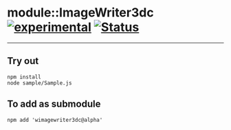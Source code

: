 
# module::ImageWriter3dc [![experimental](https://img.shields.io/badge/stability-experimental-orange.svg)](https://github.com/emersion/stability-badges#experimental) [![Status](https://github.com/Wandalen/wImageWriter3dc/workflows/Test/badge.svg)](https://github.com/Wandalen/wImageWriter3dc/actions?query=workflow%3ATest)

___

## Try out
```
npm install
node sample/Sample.js
```

## To add as submodule
```
npm add 'wimagewriter3dc@alpha'
```

